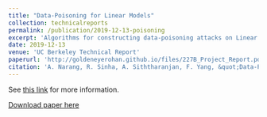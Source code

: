 ```yaml
---
title: "Data-Poisoning for Linear Models"
collection: technicalreports
permalink: /publication/2019-12-13-poisoning
excerpt: 'Algorithms for constructing data-poisoning attacks on Linear Models using Semi-Definite Programming'
date: 2019-12-13
venue: 'UC Berkeley Technical Report'
paperurl: 'http://goldeneyerohan.github.io/files/227B_Project_Report.pdf'
citation: 'A. Narang, R. Sinha, A. Siththaranjan, F. Yang, &quot;Data-Poisoning for Linear Models.&quot; <i> UC Berkeley, Technical Report, 2019. </i>'
---
```

See [this link](https://rohansinha.nl/portfolio/projects-4/) for more information. 

[Download paper here](/files/227B_Project_Report.pdf.pdf)